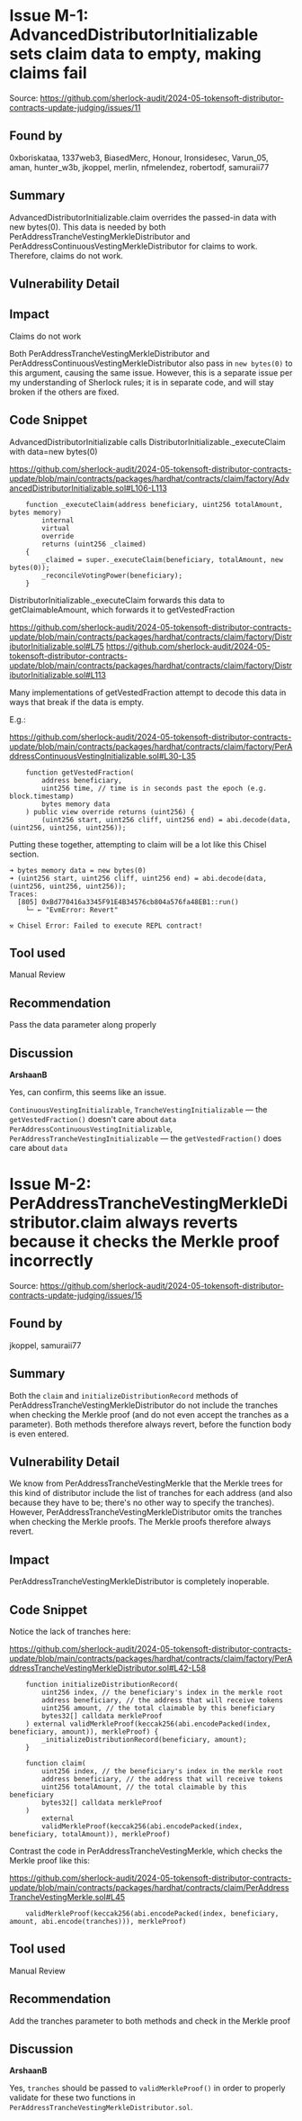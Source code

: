 # Issue M-1: AdvancedDistributorInitializable sets claim data to empty, making claims fail 

Source: https://github.com/sherlock-audit/2024-05-tokensoft-distributor-contracts-update-judging/issues/11 

## Found by 
0xboriskataa, 1337web3, BiasedMerc, Honour, Ironsidesec, Varun\_05, aman, hunter\_w3b, jkoppel, merlin, nfmelendez, robertodf, samuraii77
## Summary

AdvancedDistributorInitializable.claim overrides the passed-in data with new bytes(0). This data is needed by both PerAddressTrancheVestingMerkleDistributor and PerAddressContinuousVestingMerkleDistributor for claims to work. Therefore, claims do not work.

## Vulnerability Detail


## Impact

Claims do not work

Both PerAddressTrancheVestingMerkleDistributor and PerAddressContinuousVestingMerkleDistributor also pass in `new bytes(0)` to this argument, causing the same issue. However, this is a separate issue per my understanding of Sherlock rules; it is in separate code, and will stay broken if the others are fixed. 

## Code Snippet

AdvancedDistributorInitializable calls DistributorInitializable._executeClaim with data=new bytes(0)

https://github.com/sherlock-audit/2024-05-tokensoft-distributor-contracts-update/blob/main/contracts/packages/hardhat/contracts/claim/factory/AdvancedDistributorInitializable.sol#L106-L113

```solidity
    function _executeClaim(address beneficiary, uint256 totalAmount, bytes memory)
        internal
        virtual
        override
        returns (uint256 _claimed)
    {
        _claimed = super._executeClaim(beneficiary, totalAmount, new bytes(0));
        _reconcileVotingPower(beneficiary);
    }
```

 DistributorInitializable._executeClaim  forwards this data to getClaimableAmount, which forwards it to getVestedFraction

https://github.com/sherlock-audit/2024-05-tokensoft-distributor-contracts-update/blob/main/contracts/packages/hardhat/contracts/claim/factory/DistributorInitializable.sol#L75
https://github.com/sherlock-audit/2024-05-tokensoft-distributor-contracts-update/blob/main/contracts/packages/hardhat/contracts/claim/factory/DistributorInitializable.sol#L113

Many implementations of getVestedFraction attempt to decode this data in ways that break if the data is empty.

E.g.:

https://github.com/sherlock-audit/2024-05-tokensoft-distributor-contracts-update/blob/main/contracts/packages/hardhat/contracts/claim/factory/PerAddressContinuousVestingInitializable.sol#L30-L35

```solidity
    function getVestedFraction(
        address beneficiary,
        uint256 time, // time is in seconds past the epoch (e.g. block.timestamp)
        bytes memory data
    ) public view override returns (uint256) {
        (uint256 start, uint256 cliff, uint256 end) = abi.decode(data, (uint256, uint256, uint256));
```

Putting these together, attempting to claim will be a lot like this Chisel section.

```text
➜ bytes memory data = new bytes(0)
➜ (uint256 start, uint256 cliff, uint256 end) = abi.decode(data, (uint256, uint256, uint256));
Traces:
  [805] 0xBd770416a3345F91E4B34576cb804a576fa48EB1::run()
    └─ ← "EvmError: Revert"

⚒️ Chisel Error: Failed to execute REPL contract!
```

## Tool used

Manual Review

## Recommendation

Pass the data parameter along properly



## Discussion

**ArshaanB**

Yes, can confirm, this seems like an issue.

`ContinuousVestingInitializable`, `TrancheVestingInitializable` — the `getVestedFraction()` doesn't care about `data`
`PerAddressContinuousVestingInitializable`, `PerAddressTrancheVestingInitializable` — the `getVestedFraction()` does care about `data`

# Issue M-2: PerAddressTrancheVestingMerkleDistributor.claim always reverts because it checks the Merkle proof incorrectly 

Source: https://github.com/sherlock-audit/2024-05-tokensoft-distributor-contracts-update-judging/issues/15 

## Found by 
jkoppel, samuraii77
## Summary

Both the `claim` and `initializeDistributionRecord` methods of PerAddressTrancheVestingMerkleDistributor do not include the tranches when checking the Merkle proof (and do not even accept the tranches as a parameter). Both methods therefore always revert, before the function body is even entered.

## Vulnerability Detail

We know from PerAddressTrancheVestingMerkle that the Merkle trees for this kind of distributor include the list of tranches for each address (and also because they have to be; there's no other way to specify the tranches). However,  PerAddressTrancheVestingMerkleDistributor omits the tranches when checking the Merkle proofs. The Merkle proofs therefore always revert.

## Impact

PerAddressTrancheVestingMerkleDistributor is completely inoperable.

## Code Snippet

Notice the lack of tranches here:

https://github.com/sherlock-audit/2024-05-tokensoft-distributor-contracts-update/blob/main/contracts/packages/hardhat/contracts/claim/factory/PerAddressTrancheVestingMerkleDistributor.sol#L42-L58

```solidity
    function initializeDistributionRecord(
        uint256 index, // the beneficiary's index in the merkle root
        address beneficiary, // the address that will receive tokens
        uint256 amount, // the total claimable by this beneficiary
        bytes32[] calldata merkleProof
    ) external validMerkleProof(keccak256(abi.encodePacked(index, beneficiary, amount)), merkleProof) {
        _initializeDistributionRecord(beneficiary, amount);
    }

    function claim(
        uint256 index, // the beneficiary's index in the merkle root
        address beneficiary, // the address that will receive tokens
        uint256 totalAmount, // the total claimable by this beneficiary
        bytes32[] calldata merkleProof
    )
        external
        validMerkleProof(keccak256(abi.encodePacked(index, beneficiary, totalAmount)), merkleProof)
```

Contrast the code in PerAddressTrancheVestingMerkle, which checks the Merkle proof like this:

https://github.com/sherlock-audit/2024-05-tokensoft-distributor-contracts-update/blob/main/contracts/packages/hardhat/contracts/claim/PerAddressTrancheVestingMerkle.sol#L45

```solidity
    validMerkleProof(keccak256(abi.encodePacked(index, beneficiary, amount, abi.encode(tranches))), merkleProof)
```

## Tool used

Manual Review

## Recommendation

Add the tranches parameter to both methods and check in the Merkle proof



## Discussion

**ArshaanB**

Yes, `tranches` should be passed to `validMerkleProof()` in order to properly validate for these two functions in `PerAddressTrancheVestingMerkleDistributor.sol`.

